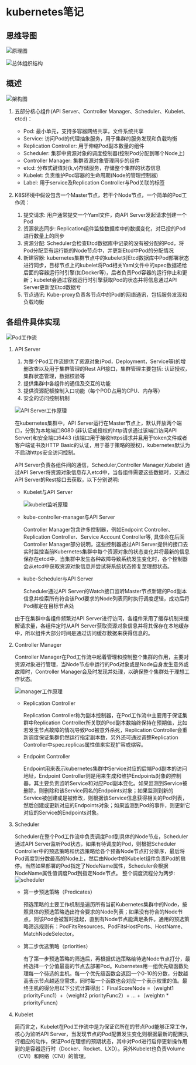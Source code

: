 # kubernetes笔记

## 思维导图

![原理图](https://github.com/cxdtotsj/K8S/blob/master/pic/%E6%80%9D%E7%BB%B4%E5%AF%BC%E5%9B%BE.png)

![总体组织结构](https://github.com/cxdtotsj/K8S/blob/master/pic/K8S%E6%80%BB%E4%BD%93%E7%BB%84%E7%BB%87%E7%BB%93%E6%9E%84.png)

## 概述

![架构图](https://github.com/cxdtotsj/K8S/blob/master/pic/k8s%E6%9E%B6%E6%9E%84%E5%9B%BE.jpg)

1. 五部分核心组件(API Server、Controller Manager、Scheduler、Kubelet、etcd)：
    - Pod: 最小单元，支持多容器网络共享，文件系统共享
    - Service: 访问Pod的代理抽象服务，用于集群的服务发现和负载均衡
    - Replication Controller: 用于伸缩Pod副本数量的组件
    - Scheduler: 集群中资源对象的调度控制器(控制Pod分配到哪个Node上)
    - Controller Manager: 集群资源对象管理同步的组件
    - etcd: 分布式键值对(k,v)存储服务，存储整个集群的状态信息
    - Kubelet: 负责维护Pod容器的生命周期(Node的管理控制器)
    - Label: 用于service及Replication Controller与Pod关联的标签

2. K8S环境中假设包含一个Master节点，若干个Node节点，一个简单的Pod工作流：
    1. 提交请求: 用户通常提交一个Yaml文件，向API Server发起请求创建一个Pod
    2. 资源状态同步: Replication组件监控数据库中的数据变化，对已投的Pod进行数量上的同步
    3. 资源分配: Scheduler会检查Etcd数据库中记录的没有被分配的Pod，将Pod分配至有运行能的Node节点中，并更新Etcd中Pod的分配情况
    4. 新建容器: kubernetes集群节点中的kubelet对Etcd数据库中Pod部署状态进行同步，目标节点上的kubelet将Pod相关Yaml文件中的spec数据递给后面的容器运行时引擎(如Docker等)，后者负责Pod容器的运行停止和更新；kubelet会通过容器运行时引擎获取Pod的状态并将信息通过API Server更新至Etcd数据亏
    5. 节点通讯: Kube-proxy负责各节点中的Pod的网络通讯，包括服务发现和负载均衡

## 各组件具体实现

![Pod工作流](https://github.com/cxdtotsj/K8S/blob/master/pic/Pod%E5%B7%A5%E4%BD%9C%E6%B5%81.jpg)

1. API Server
    1. 为整个Pod工作流提供了资源对象(Pod，Deployment，Service等)的增删改查以及用于集群管理的Rest API接口，集群管理主要包括: 认证授权，集群状态管理，数据校验等
    2. 提供集群中各组件的通信及交互的功能
    3. 提供资源配额控制入口功能（每个POD占用的CPU、内存等）
    4. 安全的访问控制机制

    ![API Server工作原理](https://github.com/cxdtotsj/K8S/blob/master/pic/API%20Server%E5%8E%9F%E7%90%86%E5%9B%BE.jpg)

    在kubernetes集群中，API Server运行在Master节点上，默认开放两个端口，分别为本地端口8080 (非认证或授权的http请求通过该端口访问API Server)和安全端口6443 (该端口用于接收https请求并且用于token文件或者客户端证书及HTTP Basic的认证，用于基于策略的授权)，kubernetes默认为不启动https安全访问控制。


    API Server负责各组件间的通信，Scheduler,Controller Manager,Kubelet 通过API Server将资源对象信息存入etcd中，当各组件需要这些数据时，又通过API Server的Rest接口去获取，以下分别说明:

    - Kubelet与API Server
        
        ![kubelet监听原理](https://github.com/cxdtotsj/K8S/blob/master/pic/kubelet%E7%9B%91%E5%90%AC%E5%8E%9F%E7%90%86.png)

    - kube-controller-manager与API Server

        Controller Manager包含许多控制器，例如Endpoint Controller、Replication Controller、Service Account Controller等, 具体会在后面Controller Manager部分说明，这些控制器通过API Server提供的接口去实时监控当前Kubernetes集群中每个资源对象的状态变化并将最新的信息保存在etcd中，当集群中发生各种故障导致系统发生变化时，各个控制器会从etcd中获取资源对象信息并尝试将系统状态修复至理想状态。
    
    - kube-Scheduler与API Server

        Scheduler通过API Server的Watch接口监听Master节点新建的Pod副本信息并检索所有符合该Pod要求的Node列表同时执行调度逻辑，成功后将Pod绑定在目标节点处
    
    由于在集群中各组件频繁对API Server进行访问，各组件采用了缓存机制来缓解请求量，各组件定时从API Server获取资源对象信息并将其保存在本地缓存中，所以组件大部分时间是通过访问缓存数据来获得信息的。

2. Controller Manager

    Controller Manager在Pod工作流中起着管理和控制整个集群的作用，主要对资源对象进行管理，当Node节点中运行的Pod对象或是Node自身发生意外或故障时，Controller Manager会及时发现并处理，以确保整个集群处于理想工作状态。

    ![manager工作原理](https://github.com/cxdtotsj/K8S/blob/master/pic/manager%E5%B7%A5%E4%BD%9C%E5%8E%9F%E7%90%86.jpg)

    - Replication Controller

        Replication Controller称为副本控制器，在Pod工作流中主要用于保证集群中Replication Controller所关联的Pod副本数始终保持在预期值，比如若发生节点故障的情况导致Pod被意外杀死，Replication Controller会重新调度保证集群仍然运行指定副本数，另外还可通过调整Replication Controller中spec.replicas属性值来实现扩容或缩容。
    
    - Endpoint Controller

        Endpoint用来表示kubernetes集群中Service对应的后端Pod副本的访问地址，Endpoint Controller则是用来生成和维护Endpoints对象的控制器，其主要负责监听Service和对应Pod副本变化。如果监测到Service被删除，则删除和该Service同名的Endpoints对象；如果监测到新的Service被创建或是被修改，则根据该Service信息获得相关的Pod列表，然后创建或更新对应的Endpoints对象；如果监测到Pod的事件，则更新它对应的Service的Endpoints对象。

3. Scheduler

    Scheduler在整个Pod工作流中负责调度Pod到具体的Node节点，Scheduler通过API Server监听Pod状态，如果有待调度的Pod，则根据Scheduler Controller中的预选策略和优选策略给各个预备Node节点打分排序，最后将Pod调度到分数最高的Node上，然后由Node中的Kubelet组件负责Pod的启停。当然如果部署的Pod指定了NodeName属性，Scheduler会根据NodeName属性值调度Pod到指定Node节点。
    整个调度流程分为两步:
    ![scheduler](https://github.com/cxdtotsj/K8S/blob/master/pic/scheduler.jpg)

    - 第一步预选策略（Predicates）

        预选策略的主要工作机制是遍历所有当前Kubernetes集群中的Node，按照具体的预选策略选出符合要求的Node列表；如果没有符合的Node节点，则该Pod会被暂时挂起，直到有Node节点能满足条件。通用的预选策略筛选规则有：PodFitsResources、PodFitsHostPorts、HostName、MatchNodeSelector。
    
    - 第二步优选策略（priorities）

        有了第一步预选策略的筛选后，再根据优选策略给待选Node节点打分，最终选择一个分值最高的节点去部署Pod。Kubernetes用一组优先级函数处理每一个待选的主机。每一个优先级函数会返回一个0-10的分数，分数越高表示节点越适应需求，同时每一个函数也会对应一个表示权重的值。最终主机的得分用以下公式计算得出：
        FinalScoreNode =（weight1 priorityFunc1）+（weight2 priorityFunc2）+ … +（weightn * priorityFuncn）

4. Kubelet

    简而言之，Kubelet在Pod工作流中是为保证它所在的节点Pod能够正常工作，核心为监听API Server，当发现节点的Pod配置发生变化则根据最新的配置执行相应的动作，保证Pod在理想的预期状态，其中对Pod进行启停更新操作用到的是容器运行时（Docker、Rocket、LXD）。另外Kubelet也负责Volume（CVI）和网络（CNI）的管理。
